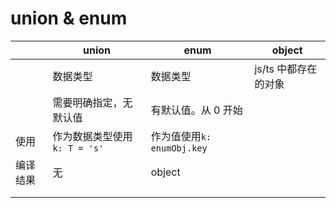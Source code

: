 # union & enum

<!-- prettier-ignore-end -->

|          | union                         | enum                       | object               |
| -------- | ----------------------------- | -------------------------- | -------------------- |
|          | 数据类型                      | 数据类型                   | js/ts 中都存在的对象 |
|          | 需要明确指定，无默认值        | 有默认值。从 0 开始        |                      |
| 使用     | 作为数据类型使用 `k: T = 's'` | 作为值使用`k: enumObj.key` |                      |
| 编译结果 | 无                            | object                     |                      |
|          |                               |                            |                      |
|          |                               |                            |                      |

<!-- prettier-ignore-end -->

